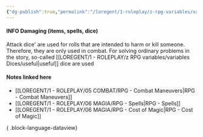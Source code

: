 ```yaml
---
{"dg-publish":true,"permalink":"/loregent/1-roleplay/z-rpg-variables/variables-dices/damaging/"}
---
```


#### INFO Damaging (items, spells, dice)

Attack dice' are used for rolls that are intended to harm or kill someone. Therefore, they are only used in combat. For solving ordinary problems in the story, so-called [[LOREGENT/1 - ROLEPLAY/z RPG variables/variables Dices/useful\|useful]] dice are used

#### Notes linked here

- [[LOREGENT/1 - ROLEPLAY/05 COMBAT/RPG - Combat Maneuvers\|RPG - Combat Maneuvers]]
- [[LOREGENT/1 - ROLEPLAY/06 MAGIA/RPG - Spells\|RPG - Spells]]
- [[LOREGENT/1 - ROLEPLAY/06 MAGIA/RPG - Cost of Magic\|RPG - Cost of Magic]]

{ .block-language-dataview}
